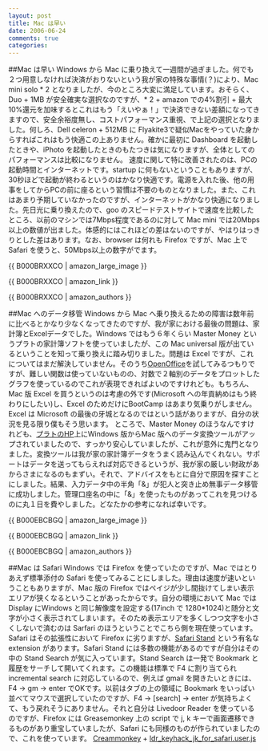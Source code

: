 ```yaml
---
layout: post
title: Mac は早い
date: 2006-06-24
comments: true
categories:
---
```


##Mac は早い
Windows から Mac に乗り換えて一週間が過ぎました。何でも２つ用意しなければ決済がおりないという我が家の特殊な事情(？)により、Mac mini solo * 2 となりましたが、今のところ大変に満足しています。おそらく、Duo + 1MB が安全確実な選択なのですが、* 2 + amazon での4%割引 + 最大10%還元を加味するとこれはもう「えいやぁ！」で決済できない差額になってきますので、安全余裕度無し、コストパフォーマンス重視、で上記の選択となりました。何しろ、Dell celeron + 512MB に Flyakite3で疑似Macをやっていた身からすればこれはもう快適この上ありません。確かに最初に Dashboard を起動したときや、iPhoto を起動したときのもたつきは気になりますが、全体としてのパフォーマンスは比較になりません。
速度に関して特に改善されたのは、PCの起動時間とインターネットです。startup に何もないということもありますが、30秒ほどで起動が終わるというのはかなり快適です。電源を入れた後、他の用事をしてからPCの前に座るという習慣は不要のものとなりました。また、これはあまり予期していなかったのですが、インターネットがかなり快適になりました。先日光に乗り換えたので、goo のスピードテストサイトで速度を比較したところ、以前のマシンでは7Mbps程度であるのに対して Mac mini では20Mbps以上の数値が出ました。体感的にはこれほどの差はないのですが、やはりはっきりとした差はあります。なお、browser は何れも Firefox ですが、Mac 上で Safari を使うと、50Mbps以上の数字がでます。

{{ B000BRXXCO | amazon_large_image }}

{{ B000BRXXCO | amazon_link }}

{{ B000BRXXCO | amazon_authors }}

##Mac へのデータ移管
Windows から Mac へ乗り換えるための障害は数年前に比べるとかなり少なくなってきたのですが、我が家における最後の問題は、家計簿とExcelデータでした。Windows ではもう６年くらい Master Money というプラトの家計簿ソフトを使っていましたが、この Mac universal 版が出ているということを知って乗り換えに踏み切りました。問題は Excel ですが、これについてはまだ解決していません。そのうち[OpenOffice](http://www.openoffice.org/)を試してみるつもりですが、難しい関数は使っていないものの、対数で２軸別のデータをプロットしたグラフを使っているのでこれが表現できればよいのですけれども。もちろん、Mac 版 Excel を買うというのは考慮の外です(Microsoft への年貢納めはもう終わりにしたい)し、Excel のためだけにBootCamp はあまり気乗りがしません。Excel は Microsoft の最後の牙城となるのではという話がありますが、自分の状況を見る限り僕もそう思います。
ところで、Master Money のほうなんですけれども、[プラトのHP](http://www.plato-web.com/)上にWindows 版からMac 版へのデータ変換ツールがアップされていましたので、すっかり安心していましたが、これが意外に鬼門となりました。変換ツールは我が家の家計簿データをうまく読み込んでくれない。サポートはデータを送ってもらえれば対応できるというが、我が家の厳しい財政があからさまになるのもまずい。それで、アドバイスをもとに自分で原因を探すことにしました。結果、入力データ中の半角「&」が犯人と突き止め無事データ移管に成功しました。管理口座名の中に「&」を使ったものがあってこれを見つけるのに丸１日を費やしました。どなたかの参考になれば幸いです。

{{ B000EBCBGQ | amazon_large_image }}

{{ B000EBCBGQ | amazon_link }}

{{ B000EBCBGQ | amazon_authors }}

##Mac は Safari
Windows では Firefox を使っていたのですが、Mac ではとりあえず標準添付の Safari を使ってみることにしました。理由は速度が速いということもありますが、Mac 版の Firefox ではペイジが少し間抜けてしまい表示エリアが狭くなるということがあったからです。自分の環境において Mac では Display にWindows と同じ解像度を設定する(17inch で 1280*1024)と随分と文字が小さく表示されてしまいます。そのため表示エリアを多くしつつ文字を小さくしないで済むのは Sarfari のほうということでこちら側を現在使っています。
Safari はその拡張性において Firefox に劣りますが、[Safari Stand](http://hetima.com/safari/stand.html) という有名な extension があります。Safari Stand には多数の機能があるのですが自分はその中の Stand Search が気に入っています。Stand Search は一発で Bookmark と履歴をサーチして開いてくれます。この機能は標準で F4 に割り当てられ incremental search に対応しているので、例えば gmail を開きたいときには、F4 → gm → enter でOKです。以前はタブの上の領域に Bookmark をいっぱい並べてマウスで選択していたのですが、F4 → [search] → enter が気持ちよくて、もう戻れそうにありません。それと自分は Livedoor Reader を使っているのですが、Firefox には Greasemonkey 上の script で j, k キーで画面遷移できるものがあり重宝していましたが、Safari にも同様のものが作られていましたので、これを使っています。
[Creammonkey](http://8-p.info/Creammonkey/) + [ldr_keyhack_jk_for_safari.user.js](http://ka2hiro.dyndns.org/weblog/2006/05/safarijkcreammonkey.html)